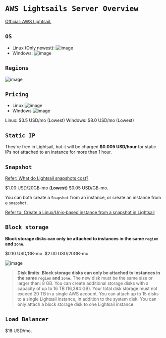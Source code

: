 # `AWS Lightsails Server Overview`

[Official: AWS Lightsail.](https://lightsail.aws.amazon.com/)

## `OS`
- Linux (Only newest):
![image](https://user-images.githubusercontent.com/14041622/45220654-606de280-b2e1-11e8-8f2a-b0dba891d11d.png)
- Windows:
![image](https://user-images.githubusercontent.com/14041622/45220660-65cb2d00-b2e1-11e8-895c-3b5fd928a9a0.png)


## `Regions`
![image](https://user-images.githubusercontent.com/14041622/45548387-be0cac80-b856-11e8-9d6e-1d355a6dd8a6.png)


## `Pricing`
- Linux
![image](https://user-images.githubusercontent.com/14041622/45219164-9eb4d300-b2dc-11e8-8299-50d91909c9dc.png)
- Windows
![image](https://user-images.githubusercontent.com/14041622/45219183-a70d0e00-b2dc-11e8-8181-bbb83265dd21.png)

Linux: $3.5 USD/mo (Lowest)
Windows: $8.0 USD/mo (Lowest)


## `Static IP`
They're free in Lightsail, but it will be charged **$0.005 USD/hour** for static IPs not attached to an instance for more than 1 hour.

## `Snapshot`
[Refer: What do Lightsail snapshots cost?](https://aws.amazon.com/lightsail/faq/)

$1.00 USD/20GB-mo (**Lowest**)
$0.05 USD/GB-mo.

You can both create a `Snapshot` from an instance, or create an instance from a `snapshot`.

[Refer to: Create a Linux/Unix-based instance from a snapshot in Lightsail](https://lightsail.aws.amazon.com/ls/docs/en/articles/lightsail-how-to-create-instance-from-snapshot)

## `Block storage`
**Block storage disks can only be attached to instances in the **same** `region` and `zone`.**

$0.10 USD/GB-mo.
$2.00 USD/20GB-mo.

![image](https://user-images.githubusercontent.com/14041622/45548474-04620b80-b857-11e8-9333-5077efcfc012.png)


> **Disk limits**:
**Block storage disks can only be attached to instances in the **same** `region` and `zone`.**
The new disk must be the same size or larger than: 8 GB.
You can create additional storage disks with a capacity of up to 16 TB (16,384 GB).
Your total disk storage must not exceed 20 TB in a single AWS account.
You can attach up to 15 disks to a single Lightsail instance, in addition to the system disk.
You can only attach a block storage disk to one Lightsail instance.



## `Load Balancer`
$18 USD/mo.